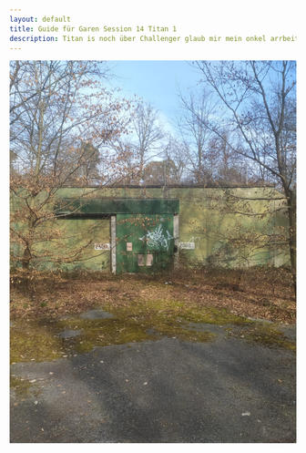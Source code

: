 ```yaml
---
layout: default
title: Guide für Garen Session 14 Titan 1 
description: Titan is noch über Challenger glaub mir mein onkel arrbeitet bei riot
---
```

![image](https://raw.githubusercontent.com/Feuerstern3001/feuerstern3001.github.io/main/forest/bunker/2600-17.jpeg)
